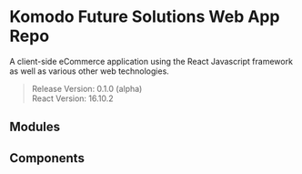 # Komodo Future Solutions Web App Repo
A client-side eCommerce application using the React Javascript framework as well as various other web technologies.

> Release Version: 0.1.0 (alpha) <br/>
> React Version: 16.10.2

## Modules

## Components
